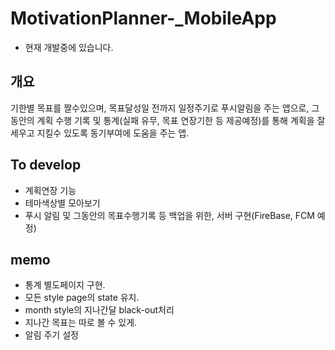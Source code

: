 # MotivationPlanner-_MobileApp     
- 현재 개발중에 있습니다.    
## 개요     
기한별 목표를 짤수있으며, 목표달성일 전까지 일정주기로 푸시알림을 주는 앱으로, 그 동안의 계획 수행 기록 및 통계(실패 유무, 목표 연장기한 등 제공예정)를 통해 계획을 잘 세우고 지킬수 있도록 동기부여에 도움을 주는 앱.    


## To develop       
- 계획연장 기능     
- 테마색상별 모아보기    
- 푸시 알림 및 그동안의 목표수행기록 등 백업을 위한, 서버 구현(FireBase, FCM 예정)      

## memo    
- 통계 별도페이지 구현.  
- 모든 style page의 state 유지.      
- month style의 지나간달 black-out처리     
- 지나간 목표는 따로 볼 수 있게.
- 알림 주기 설정      
